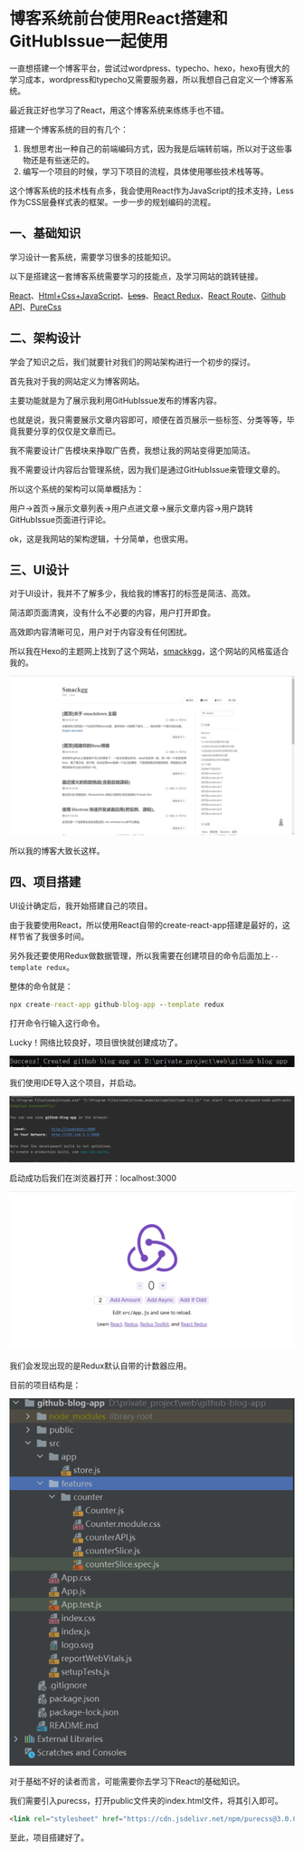 # 博客系统前台使用React搭建和GitHubIssue一起使用

一直想搭建一个博客平台，尝试过wordpress、typecho、hexo，hexo有很大的学习成本，wordpress和typecho又需要服务器，所以我想自己自定义一个博客系统。

最近我正好也学习了React，用这个博客系统来练练手也不错。

搭建一个博客系统的目的有几个：

1. 我想思考出一种自己的前端编码方式，因为我是后端转前端，所以对于这些事物还是有些迷茫的。
2. 编写一个项目的时候，学习下项目的流程，具体使用哪些技术栈等等。

这个博客系统的技术栈有点多，我会使用React作为JavaScript的技术支持，Less作为CSS层叠样式表的框架。一步一步的规划编码的流程。

## 一、基础知识

学习设计一套系统，需要学习很多的技能知识。

以下是搭建这一套博客系统需要学习的技能点，及学习网站的跳转链接。

[React](https://react.docschina.org/)、[Html+Css+JavaScript](https://developer.mozilla.org/zh-CN/docs/Learn/Getting_started_with_the_web)、[~~Less~~](https://less.bootcss.com/)、[React Redux](https://cn.redux.js.org/)、[React Route](https://reactrouter.com/en/main)、[Github API](https://docs.github.com/cn)、[PureCss](https://purecss.io/)

## 二、架构设计

学会了知识之后，我们就要针对我们的网站架构进行一个初步的探讨。

首先我对于我的网站定义为博客网站。

主要功能就是为了展示我利用GitHubIssue发布的博客内容。

也就是说，我只需要展示文章内容即可，顺便在首页展示一些标签、分类等等，毕竟我要分享的仅仅是文章而已。

我不需要设计广告模块来挣取广告费，我想让我的网站变得更加简洁。

我不需要设计内容后台管理系统，因为我们是通过GitHubIssue来管理文章的。

所以这个系统的架构可以简单概括为：

用户->首页->展示文章列表->用户点进文章->展示文章内容->用户跳转GitHubIssue页面进行评论。

ok，这是我网站的架构逻辑，十分简单，也很实用。

## 三、UI设计

对于UI设计，我并不了解多少，我给我的博客打的标签是简洁、高效。

简洁即页面清爽，没有什么不必要的内容，用户打开即食。

高效即内容清晰可见，用户对于内容没有任何困扰。

所以我在Hexo的主题网上找到了这个网站，[smackkgg](https://blog.smackgg.cn/)，这个网站的风格蛮适合我的。

![image-20221121232603367](图片/image-20221121232603367.png)

所以我的博客大致长这样。

## 四、项目搭建

UI设计确定后，我开始搭建自己的项目。

由于我要使用React，所以使用React自带的create-react-app搭建是最好的，这样节省了我很多时间。

另外我还要使用Redux做数据管理，所以我需要在创建项目的命令后面加上`--template redux`。

整体的命令就是：

```cmd
npx create-react-app github-blog-app --template redux
```

打开命令行输入这行命令。

Lucky！网络比较良好，项目很快就创建成功了。

![image-20221121233436984](图片/image-20221121233436984.png)

我们使用IDE导入这个项目，并启动。

![image-20221121233740836](图片/image-20221121233740836.png)

启动成功后我们在浏览器打开：localhost:3000

![image-20221121233836388](图片/image-20221121233836388.png)

我们会发现出现的是Redux默认自带的计数器应用。

目前的项目结构是：

![image-20221121234011520](图片/image-20221121234011520.png)

对于基础不好的读者而言，可能需要你去学习下React的基础知识。

我们需要引入purecss，打开public文件夹的index.html文件，将其引入即可。

```html
<link rel="stylesheet" href="https://cdn.jsdelivr.net/npm/purecss@3.0.0/build/pure-min.css" integrity="sha384-X38yfunGUhNzHpBaEBsWLO+A0HDYOQi8ufWDkZ0k9e0eXz/tH3II7uKZ9msv++Ls" crossorigin="anonymous">
```

至此，项目搭建好了。